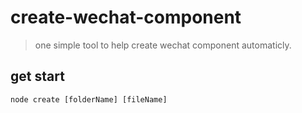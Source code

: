 # create-wechat-component

> one simple tool to help create wechat component automaticly.

## get start

`node create [folderName] [fileName]`